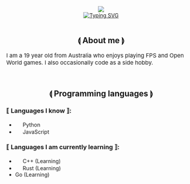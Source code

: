 <div align="center">
    <a>
        <img src="https://lanyard.cnrad.dev/api/763603175935574048?theme=light&bg=FFC170&borderRadius=15px&animated=true&idleMessage=Doing+nothing+atm"/>
    </a>
</div>

<div align="center">
    <a>
        <a href="https://git.io/typing-svg"><img src="https://readme-typing-svg.herokuapp.com?font=Consolas&pause=1000&color=FFC170&center=true&width=450&lines=Hi!+I'm+ricegrains+%3A);Welcome+to+my+profile" alt="Typing SVG" /></a>
    </a>
</div>

<br/>

<div>
<h2 align="center">⟬ About me ⟭</h2>
</div>
<p style="font-size:15px">I am a 19 year old from Australia who enjoys playing FPS and Open World games. I also occasionally code as a side hobby.</p>

<br />

<div>
<h2 align="center">⟬ Programming languages ⟭</h2>
</div>
<p>

### ⟦ Languages I know ⟧:
- <img src="https://cdn.discordapp.com/emojis/1032951807137300541.png?quality=lossless" width="16" heigth="16"/> Python
- <img src="https://cdn.discordapp.com/emojis/1032951805019168808.png?quality=lossless" width="16" heigth="16"/> JavaScript

### ⟦ Languages I am currently learning ⟧:
- <img src="https://cdn.discordapp.com/emojis/1032951803333050388.png?quality=lossless" width="16" heigth="16"/> C++ (Learning)
- <img src="https://cdn.discordapp.com/emojis/1032951801667932220.png?quality=lossless" width="16" heigth="16"/> Rust (Learning)
- Go (Learning)

</p>